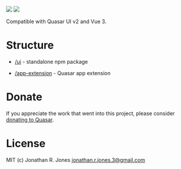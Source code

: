<img src="https://img.shields.io/npm/v/quasar-ui-quasar-hello-world.svg?label=quasar-ui-quasar-hello-world">
<img src="https://img.shields.io/npm/v/quasar-app-extension-quasar-hello-world.svg?label=quasar-app-extension-quasar-hello-world">

Compatible with Quasar UI v2 and Vue 3.

# Structure
* [/ui](ui) - standalone npm package

* [/app-extension](app-extension) - Quasar app extension


# Donate
If you appreciate the work that went into this project, please consider [donating to Quasar](https://donate.quasar.dev).

# License
MIT (c) Jonathan R. Jones <jonathan.r.jones.3@gmail.com>
